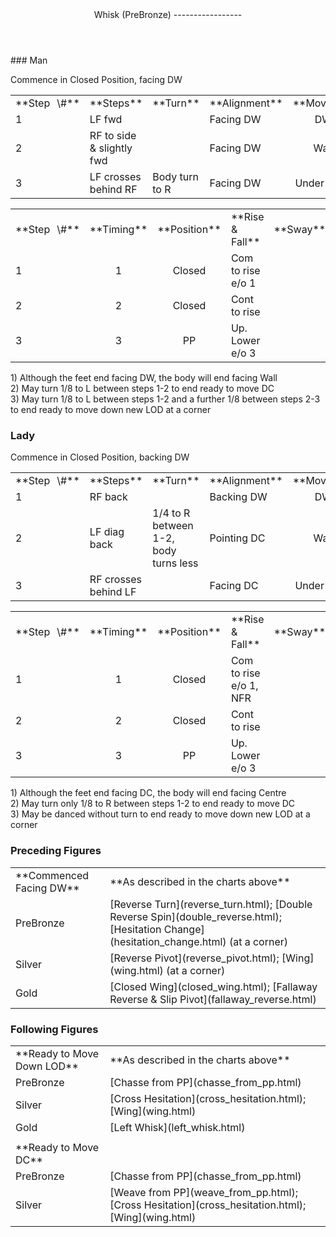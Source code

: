 <header>Whisk (PreBronze)
-----------------

 </header>### Man

Commence in Closed Position, facing DW

 <table class="style1"> <tbody><tr> <td style="width:10%">**Step<span style="color:white">\_</span>\#**</td> <td style="width:38%">**Steps**</td> <td style="width:20%">**Turn**</td> <td style="width:16%">**Alignment**</td> <td style="width:16%;text-align:center">**Moving**</td> </tr> <tr> <td>1</td> <td>LF fwd</td> <td> </td> <td>Facing DW</td> <td style="text-align:center">DW</td> </tr> <tr> <td>2</td> <td>RF to side &amp; slightly fwd</td> <td> </td> <td>Facing DW</td> <td style="text-align:center">Wall</td> </tr> <tr> <td>3</td> <td>LF crosses behind RF</td> <td>Body turn to R</td> <td>Facing DW</td> <td style="text-align:center">Under Body</td> </tr> </tbody></table>

 <table class="style1"> <tbody><tr> <td style="width:10%">**Step<span style="color:white">\_</span>\#**</td> <td style="width:10%;text-align:center">**Timing**</td> <td style="width:20%;text-align:center">**Position**</td> <td style="width:40%">**Rise &amp; Fall**</td> <td style="width:10%;text-align:center">**Sway**</td> <td style="width:10%;text-align:right">**Footwork**</td> </tr> <tr> <td>1</td> <td style="text-align:center">1</td> <td style="text-align:center">Closed</td> <td>Com to rise e/o 1</td> <td style="text-align:center"></td> <td style="text-align:right">HT</td> </tr> <tr> <td>2 </td> <td style="text-align:center">2</td> <td style="text-align:center">Closed</td> <td>Cont to rise</td> <td style="text-align:center"></td> <td style="text-align:right">T</td> </tr> <tr> <td>3</td> <td style="text-align:center">3</td> <td style="text-align:center">PP</td> <td>Up. Lower e/o 3</td> <td style="text-align:center"></td> <td style="text-align:right">TH</td> </tr> </tbody></table>

1\) Although the feet end facing DW, the body will end facing Wall  
 2) May turn 1/8 to L between steps 1-2 to end ready to move DC  
 3) May turn 1/8 to L between steps 1-2 and a further 1/8 between steps 2-3 to end ready to move down new LOD at a corner

### Lady

Commence in Closed Position, backing DW

 <table class="style1"> <tbody><tr> <td style="width:10%">**Step<span style="color:white">\_</span>\#**</td> <td style="width:38%">**Steps**</td> <td style="width:20%">**Turn**</td> <td style="width:16%">**Alignment**</td> <td style="width:16%;text-align:center">**Moving**</td> </tr> <tr> <td>1</td> <td>RF back</td> <td> </td> <td>Backing DW</td> <td style="text-align:center">DW</td> </tr> <tr> <td>2</td> <td>LF diag back</td> <td>1/4 to R between 1-2, body turns less</td> <td>Pointing DC</td> <td style="text-align:center">Wall</td> </tr> <tr> <td>3</td> <td>RF crosses behind LF</td> <td> </td> <td>Facing DC</td> <td style="text-align:center">Under Body</td> </tr> </tbody></table>

 <table class="style1"> <tbody><tr> <td style="width:10%">**Step<span style="color:white">\_</span>\#**</td> <td style="width:10%;text-align:center">**Timing**</td> <td style="width:20%;text-align:center">**Position**</td> <td style="width:40%">**Rise &amp; Fall**</td> <td style="width:10%;text-align:center">**Sway**</td> <td style="width:10%;text-align:right">**Footwork**</td> </tr> <tr> <td>1</td> <td style="text-align:center">1</td> <td style="text-align:center">Closed</td> <td>Com to rise e/o 1, NFR</td> <td style="text-align:center"></td> <td style="text-align:right">TH</td> </tr> <tr> <td>2</td> <td style="text-align:center">2</td> <td style="text-align:center">Closed</td> <td>Cont to rise</td> <td style="text-align:center"></td> <td style="text-align:right">T</td> </tr> <tr> <td>3</td> <td style="text-align:center">3</td> <td style="text-align:center">PP</td> <td>Up. Lower e/o 3</td> <td style="text-align:center"></td> <td style="text-align:right">TH</td> </tr> </tbody></table>

1\) Although the feet end facing DC, the body will end facing Centre  
 2) May turn only 1/8 to R between steps 1-2 to end ready to move DC  
 3) May be danced without turn to end ready to move down new LOD at a corner

### Preceding Figures

 <table> <tbody><tr> <td style="width:30%">**Commenced Facing DW**</td> <td>**As described in the charts above**</td> </tr> <tr> <td style="width:30%">PreBronze</td> <td> [Reverse Turn](reverse_turn.html); [Double Reverse Spin](double_reverse.html); [Hesitation Change](hesitation_change.html) (at a corner) </td> </tr> <tr> <td>Silver</td> <td> [Reverse Pivot](reverse_pivot.html); [Wing](wing.html) (at a corner) </td> </tr> <tr> <td>Gold</td> <td> [Closed Wing](closed_wing.html); [Fallaway Reverse &amp; Slip Pivot](fallaway_reverse.html) </td> </tr> </tbody></table>

### Following Figures

 <table> <tbody><tr> <td>**Ready to Move Down LOD**</td> <td>**As described in the charts above**</td> </tr> <tr> <td style="width:30%">PreBronze</td> <td> [Chasse from PP](chasse_from_pp.html) </td> </tr> <tr> <td>Silver</td> <td> [Cross Hesitation](cross_hesitation.html); [Wing](wing.html) </td> </tr> <tr> <td>Gold</td> <td> [Left Whisk](left_whisk.html) </td> </tr> <tr> <td> </td> <td> </td> </tr> <tr> <td>**Ready to Move DC**</td> <td> </td> </tr> <tr> <td style="width:30%">PreBronze</td> <td> [Chasse from PP](chasse_from_pp.html) </td> </tr> <tr> <td>Silver</td> <td> [Weave from PP](weave_from_pp.html); [Cross Hesitation](cross_hesitation.html); [Wing](wing.html) </td> </tr> </tbody></table>